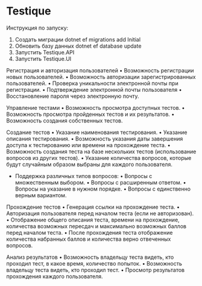 # Testique

Инструкция по запуску:
  1. Создать миграции dotnet ef migrations add Initial
  2. Обновить базу данных dotnet ef database update
  3. Запустить Testique.API
  4. Запустить Testique.UI

Регистрация и авторизация пользователей
  • Возможность регистрации новых пользователей.
  • Возможность авторизации зарегистрированных пользователей.
  • Проверка уникальности электронной почты при регистрации.
  • Подтверждение электронной почты пользователя
  • Восстановление пароля через электронную почту.

Управление тестами
  • Возможность просмотра доступных тестов.
  • Возможность просмотра пройденных тестов и их результатов.
  • Возможность создания собственных тестов.

Создание тестов
  • Указание наименования тестирования.
  • Указание описания тестирования.
  • Возможность указания даты завершения доступа к тестированию или времени на прохождение теста.
  • Возможность создания теста на базе нескольких тестов (использование вопросов из других тестов).
  • Указание количества вопросов, которые будут случайным образом выбраны для каждого пользователя.

- Поддержка различных типов вопросов:
  • Вопросы с множественным выбором.
  • Вопросы с расширенным ответом.
  • Вопросы на указание в нужном порядке.
  • Вопросы с единственно верным вариантом.

Прохождение тестов
  • Генерация ссылки на прохождение теста.
  • Авторизация пользователя перед началом теста (если не авторизован).
  • Отображение общего описания теста, времени на прохождение, количества возможных пересдач и максимально возможных баллов перед началом теста.
  • После прохождения теста отображение количества набранных баллов и количества верно отвеченных вопросов.

Анализ результатов
  • Возможность владельцу теста видеть, кто проходил тест, в какое время, количество попыток.
  • Возможность владельцу теста видеть, кто проходил тест.
  • Просмотр результатов прохождения каждого пользователя.
